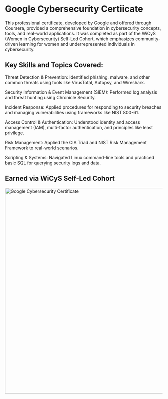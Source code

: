 # Google Cybersecurity Certiicate
This professional certificate, developed by Google and offered through Coursera, provided a comprehensive foundation in cybersecurity concepts, tools, and real-world applications. It was completed as part of the WiCyS (Women in Cybersecurity) Self-Led Cohort, which emphasizes community-driven learning for women and underrepresented individuals in cybersecurity.

## Key Skills and Topics Covered:
Threat Detection & Prevention: Identified phishing, malware, and other common threats using tools like VirusTotal, Autopsy, and Wireshark.

Security Information & Event Management (SIEM): Performed log analysis and threat hunting using Chronicle Security.

Incident Response: Applied procedures for responding to security breaches and managing vulnerabilities using frameworks like NIST 800-61.

Access Control & Authentication: Understood identity and access management (IAM), multi-factor authentication, and principles like least privilege.

Risk Management: Applied the CIA Triad and NIST Risk Management Framework to real-world scenarios.

Scripting & Systems: Navigated Linux command-line tools and practiced basic SQL for querying security logs and data.

##  Earned via WiCyS Self-Led Cohort

<img width="859" height="658" alt="Google Cybersecurity Certificate" src="https://github.com/user-attachments/assets/8e8809df-ef06-48b0-80e2-97b68fadcf08" />
